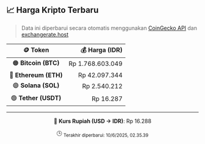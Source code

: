 

<!-- HARGA_KRIPTO -->
## 📈 Harga Kripto Terbaru

> Data ini diperbarui secara otomatis menggunakan [CoinGecko API](https://www.coingecko.com/) dan [exchangerate.host](https://exchangerate.host/)

<div align="center">

| 🪙 Token | 💰 Harga (IDR) |
|:------:|---------------:|
| 🟠 **Bitcoin (BTC)**   | Rp 1.768.603.049 |
| 🔵 **Ethereum (ETH)**  | Rp 42.097.344 |
| 🟣 **Solana (SOL)**    | Rp 2.540.212 |
| 🟢 **Tether (USDT)**   | Rp 16.287 |

---

💱 **Kurs Rupiah (USD → IDR)**: Rp 16.288

🕒 <sub>Terakhir diperbarui: 10/6/2025, 02.35.39</sub>

</div>
<!-- /HARGA_KRIPTO -->